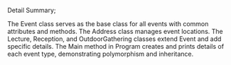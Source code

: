 Detail Summary;

The Event class serves as the base class for all events with common attributes and methods.
The Address class manages event locations.
The Lecture, Reception, and OutdoorGathering classes extend Event and add specific details.
The Main method in Program creates and prints details of each event type, demonstrating polymorphism and inheritance.
